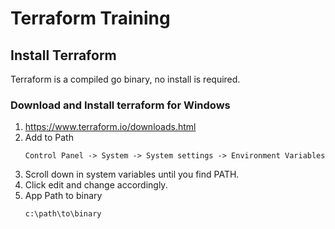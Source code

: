 # Terraform Training

## Install Terraform
Terraform is a compiled go binary, no install is required.
### Download and Install terraform for Windows
1. https://www.terraform.io/downloads.html
2. Add to Path
    ```
    Control Panel -> System -> System settings -> Environment Variables
    ```
3. Scroll down in system variables until you find PATH.
4. Click edit and change accordingly.
5. App Path to binary 
   ```
   c:\path\to\binary
   ```